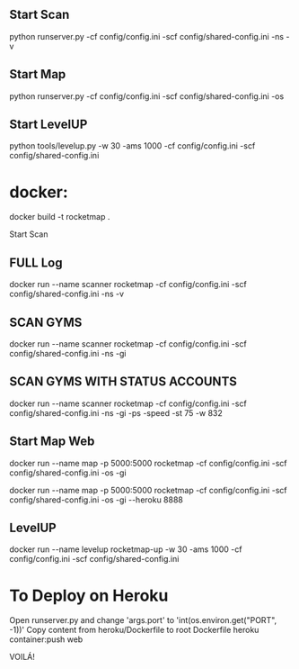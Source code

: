 ## Start Scan
python runserver.py -cf config/config.ini -scf config/shared-config.ini -ns -v

## Start Map
python runserver.py -cf config/config.ini -scf config/shared-config.ini -os

## Start LevelUP
python tools/levelup.py -w 30 -ams 1000 -cf config/config.ini -scf config/shared-config.ini

# docker:
docker build -t rocketmap .

Start Scan

## FULL Log
docker run --name scanner rocketmap -cf config/config.ini -scf config/shared-config.ini -ns -v

## SCAN GYMS
docker run --name scanner rocketmap -cf config/config.ini -scf config/shared-config.ini -ns -gi

## SCAN GYMS WITH STATUS ACCOUNTS
docker run --name scanner rocketmap -cf config/config.ini -scf config/shared-config.ini -ns -gi -ps -speed -st 75 -w 832

## Start Map Web
docker run --name map -p 5000:5000 rocketmap -cf config/config.ini -scf config/shared-config.ini -os -gi

docker run --name map -p 5000:5000 rocketmap -cf config/config.ini -scf config/shared-config.ini -os -gi --heroku 8888

## LevelUP
docker run --name levelup rocketmap-up -w 30 -ams 1000 -cf config/config.ini -scf config/shared-config.ini


# To Deploy on Heroku
Open runserver.py and change 'args.port' to 'int(os.environ.get("PORT", -1))'
Copy content from heroku/Dockerfile to root Dockerfile
heroku container:push web

VOILÁ!

